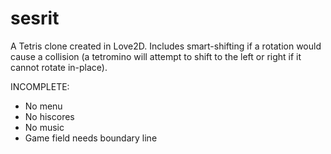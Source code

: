 # sesrit
A Tetris clone created in Love2D. Includes smart-shifting if a rotation would cause a collision (a tetromino will attempt to shift to the left or right if it cannot rotate in-place).

INCOMPLETE: 
+ No menu 
+ No hiscores 
+ No music 
+ Game field needs boundary line
